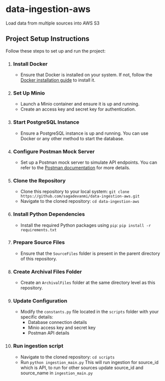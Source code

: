 # data-ingestion-aws
Load data from multiple sources into AWS S3

## Project Setup Instructions

Follow these steps to set up and run the project:

1. ### Install Docker
   - Ensure that Docker is installed on your system. If not, follow the [Docker installation guide](https://docs.docker.com/get-docker/) to install it.

2. ### Set Up Minio
   - Launch a Minio container and ensure it is up and running.
   - Create an access key and secret key for authentication.

3. ### Start PostgreSQL Instance
   - Ensure a PostgreSQL instance is up and running. You can use Docker or any other method to start the database.

4. ### Configure Postman Mock Server
   - Set up a Postman mock server to simulate API endpoints. You can refer to the [Postman documentation](https://learning.postman.com/docs/designing-and-developing-your-api/mocking-data/setting-up-mock/) for more details.

5. ### Clone the Repository
   - Clone this repository to your local system:
     `git clone https://github.com/sagadevanmi/data-ingestion-aws.git`
   - Navigate to the cloned repository:
     `cd data-ingestion-aws`

6. ### Install Python Dependencies
   - Install the required Python packages using `pip`:
     `pip install -r requirements.txt`

7. ### Prepare Source Files
   - Ensure that the `SourceFiles` folder is present in the parent directory of this repository.

8. ### Create Archival Files Folder
   - Create an `ArchivalFiles` folder at the same directory level as this repository.

9. ### Update Configuration
   - Modify the `constants.py` file located in the `scripts` folder with your specific details:
     - Database connection details
     - Minio access key and secret key
     - Postman API details

10. ### Run ingestion script
    - Navigate to the cloned repository:
     `cd scripts`
    - Run `python ingestion_main.py`
    This will run ingestion for source_id which is API, to run for other sources update source_id and source_name in `ingestion_main.py`